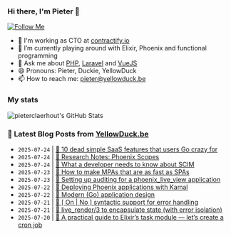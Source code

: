 ### Hi there, I'm Pieter 👋  
[![Follow Me](https://img.shields.io/github/followers/pieterclaerhout?label=Follow&style=social)](https://github.com/pieterclaerhout)

- 🏢 I'm working as CTO at [contractify.io](https://contractify.io)
- 🌱 I’m currently playing around with Elixir, Phoenix and functional programming
- 💬 Ask me about [PHP](https://php.net), [Laravel](http://laravel.com) and [VueJS](https://vuejs.org)
- 😄 Pronouns: Pieter, Duckie, YellowDuck
- 📫 How to reach me: pieter@yellowduck.be

### My stats

![pieterclaerhout's GitHub Stats](https://github-readme-stats.vercel.app/api?username=pieterclaerhout&show_icons=true&count_private=true&line_height=40)

### 📩 Latest Blog Posts from [YellowDuck.be](https://www.yellowduck.be/)
<!-- BLOG-POST-LIST:START -->
- `2025-07-24` | [🐥 10 dead simple SaaS features that users Go crazy for](https://www.yellowduck.be/posts/10-dead-simple-saas-features-that-users-go-crazy-for)  
- `2025-07-24` | [🔗 Research Notes: Phoenix Scopes](https://www.yellowduck.be/posts/dustoff-docs-decisions-2-phoenix-scope-research-md-at-main-zorn-dustoff)  
- `2025-07-24` | [🔗 What a developer needs to know about SCIM](https://www.yellowduck.be/posts/what-a-developer-needs-to-know-about-scim)  
- `2025-07-23` | [🔗 How to make MPAs that are as fast as SPAs](https://www.yellowduck.be/posts/how-to-make-mpas-that-are-as-fast-as-spas)  
- `2025-07-23` | [🔗 Setting up auditing for a phoenix_live_view application](https://www.yellowduck.be/posts/setting-up-auditing-for-a-phoenix-live-view-application)  
- `2025-07-22` | [🔗 Deploying Phoenix applications with Kamal](https://www.yellowduck.be/posts/deploying-phoenix-applications-with-kamal)  
- `2025-07-22` | [🔗 Modern &lpar;Go&rpar; application design](https://www.yellowduck.be/posts/modern-go-application-design)  
- `2025-07-21` | [🔗 [ On | No ] syntactic support for error handling](https://www.yellowduck.be/posts/on-no-syntactic-support-for-error-handling)  
- `2025-07-21` | [🔗 live_render/3 to encapsulate state &lpar;with error isolation&rpar;](https://www.yellowduck.be/posts/live-render-3-to-encapsulate-state-with-error-isolation)  
- `2025-07-20` | [🔗 A practical guide to Elixir’s task module — let’s create a cron job](https://www.yellowduck.be/posts/a-practical-guide-to-elixirs-task-module-lets-create-a-cron-job)  

<!-- BLOG-POST-LIST:END -->
